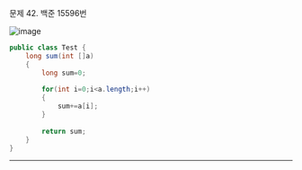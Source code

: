 문제 42. 백준 15596번

![image](https://user-images.githubusercontent.com/100551348/167769717-10e51d33-b523-42bc-82b4-f0662943ff0b.png)

~~~java
public class Test {
	long sum(int []a)
	{
		long sum=0;		
		
		for(int i=0;i<a.length;i++)
		{
			sum+=a[i];
		}
		
		return sum;
	}
}
~~~

***

